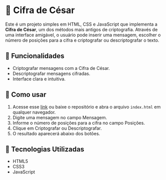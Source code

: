 # 🔐 Cifra de César
Este é um projeto simples em HTML, CSS e JavaScript que implementa a **Cifra de César**, um dos métodos mais antigos de criptografia. Através de uma interface amigável, o usuário pode inserir uma mensagem, escolher o número de posições para a cifra e criptografar ou descriptografar o texto.

## 🧩 Funcionalidades
- Criptografar mensagens com a Cifra de César.
- Descriptografar mensagens cifradas.
- Interface clara e intuitiva.

## 🚀 Como usar
1. Acesse esse [link]([link](https://nicollas-provatti.github.io/Cifra-de-Cesar/)) ou baixe o repositório e abra o arquivo `index.html` em qualquer navegador.
2. Digite uma mensagem no campo Mensagem.
3. Informe o número de posições para a cifra no campo Posições.
4. Clique em Criptografar ou Descriptografar.
5. O resultado aparecerá abaixo dos botões.

## 📌 Tecnologias Utilizadas
- HTML5
- CSS3
- JavaScript
